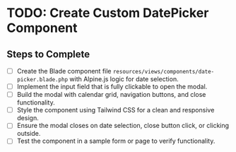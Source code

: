 # TODO: Create Custom DatePicker Component

## Steps to Complete
- [ ] Create the Blade component file `resources/views/components/date-picker.blade.php` with Alpine.js logic for date selection.
- [ ] Implement the input field that is fully clickable to open the modal.
- [ ] Build the modal with calendar grid, navigation buttons, and close functionality.
- [ ] Style the component using Tailwind CSS for a clean and responsive design.
- [ ] Ensure the modal closes on date selection, close button click, or clicking outside.
- [ ] Test the component in a sample form or page to verify functionality.
